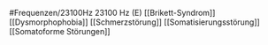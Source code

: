 #Frequenzen/23100Hz
23100 Hz (E)
[[Brikett-Syndrom]]
[[Dysmorphophobia]]
[[Schmerzstörung]]
[[Somatisierungsstörung]]
[[Somatoforme Störungen]]